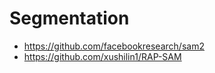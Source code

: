 # Segmentation

* https://github.com/facebookresearch/sam2
* https://github.com/xushilin1/RAP-SAM
  